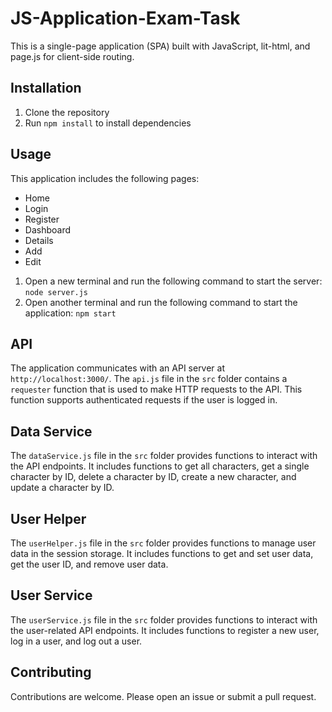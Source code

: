 # JS-Application-Exam-Task

This is a single-page application (SPA) built with JavaScript, lit-html, and page.js for client-side routing.

## Installation

1. Clone the repository
2. Run `npm install` to install dependencies

## Usage

This application includes the following pages:

- Home
- Login
- Register
- Dashboard
- Details
- Add
- Edit

1. Open a new terminal and run the following command to start the server:
`node server.js`
2. Open another terminal and run the following command to start the application:
`npm start`


## API

The application communicates with an API server at `http://localhost:3000/`. The `api.js` file in the `src` folder contains a `requester` function that is used to make HTTP requests to the API. This function supports authenticated requests if the user is logged in.

## Data Service

The `dataService.js` file in the `src` folder provides functions to interact with the API endpoints. It includes functions to get all characters, get a single character by ID, delete a character by ID, create a new character, and update a character by ID.

## User Helper

The `userHelper.js` file in the `src` folder provides functions to manage user data in the session storage. It includes functions to get and set user data, get the user ID, and remove user data.

## User Service

The `userService.js` file in the `src` folder provides functions to interact with the user-related API endpoints. It includes functions to register a new user, log in a user, and log out a user.

## Contributing

Contributions are welcome. Please open an issue or submit a pull request.
